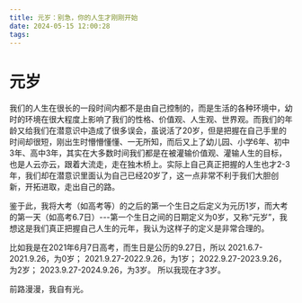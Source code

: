 ```yaml
---
title: 元岁：别急，你的人生才刚刚开始
date: 2024-05-15 12:00:28
tags:
---
```


# 元岁

我们的人生在很长的一段时间内都不是由自己控制的，而是生活的各种环境中，幼时的环境在很大程度上影响了我们的性格、价值观、人生观、世界观。而我们的年龄又给我们在潜意识中造成了很多误会，虽说活了20岁，但是把握在自己手里的时间却很短，刚出生时懵懵懂懂、一无所知，而后又上了幼儿园、小学6年、初中3年、高中3年，其实在大多数时间我们都是在被灌输价值观、灌输人生的目标，也是人云亦云，跟着大流走，走在独木桥上。实际上自己真正把握的人生也才2-3年，我们却在潜意识里面认为自己已经20岁了，这一点非常不利于我们大胆创新，开拓进取，走出自己的路。

鉴于此，我将大考（如高考等）的之后的第一个生日之后定义为元历1岁，而大考的第一天（如高考6.7日）---第一个生日之间的日期定义为0岁，又称“元岁”，我想这是我们真正把握自己人生的元年，我认为这样子的定义是非常合理的。

比如我是在2021年6月7日高考，而生日是公历的9.27日，所以
2021.6.7-2021.9.26，为0岁；
2021.9.27-2022.9.26，为1岁；
2022.9.27-2023.9.26，为2岁；
2023.9.27-2024.9.26，为3岁。
所以我现在才3岁。

前路漫漫，我自有光。
